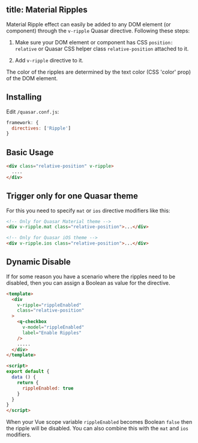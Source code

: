 title: Material Ripples
---
Material Ripple effect can easily be added to any DOM element (or component) through the `v-ripple` Quasar directive. Following these steps:

1. Make sure your DOM element or component has CSS `position: relative` or Quasar CSS helper class `relative-position` attached to it.

2. Add `v-ripple` directive to it.

The color of the ripples are determined by the text color (CSS 'color' prop) of the DOM element.

<input type="hidden" data-fullpage-demo="style-and-identity/material-ripples">

## Installing
Edit `/quasar.conf.js`:
```js
framework: {
  directives: ['Ripple']
}
```

## Basic Usage

```html
<div class="relative-position" v-ripple>
  ....
</div>
```

## Trigger only for one Quasar theme
For this you need to specify `mat` or `ios` directive modifiers like this:

```html
<!-- Only for Quasar Material theme -->
<div v-ripple.mat class="relative-position">...</div>

<!-- Only for Quasar iOS theme -->
<div v-ripple.ios class="relative-position">...</div>
```

## Dynamic Disable
If for some reason you have a scenario where the ripples need to be disabled, then you can assign a Boolean as value for the directive.

```html
<template>
  <div
    v-ripple="rippleEnabled"
    class="relative-position"
  >
    <q-checkbox
      v-model="rippleEnabled"
      label="Enable Ripples"
    />
    .....
  </div>
</template>

<script>
export default {
  data () {
    return {
      rippleEnabled: true
    }
  }
}
</script>
```

When your Vue scope variable `rippleEnabled` becomes Boolean `false` then the ripple will be disabled.
You can also combine this with the `mat` and `ios` modifiers.
